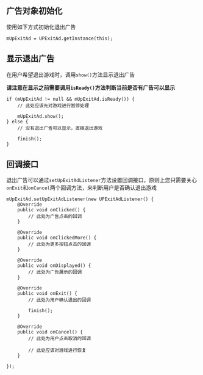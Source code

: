 ## 广告对象初始化
使用如下方式初始化退出广告

    mUpExitAd = UPExitAd.getInstance(this);

## 显示退出广告
在用户希望退出游戏时，调用`show()`方法显示退出广告

**请注意在显示之前需要调用`isReady()`方法判断当前是否有广告可以显示**

    if (mUpExitAd != null && mUpExitAd.isReady()) {
        // 此处应该先对游戏进行暂停处理

        mUpExitAd.show();
    } else {
        // 没有退出广告可以显示，直接退出游戏

        finish();
    }

## 回调接口
退出广告可以通过`setUpExitAdListener`方法设置回调接口，原则上您只需要关心`onExit`和`onCancel`两个回调方法，来判断用户是否确认退出游戏

    mUpExitAd.setUpExitAdListener(new UPExitAdListener() {
        @Override
        public void onClicked() {
            // 此处为广告点击的回调
        }

        @Override
        public void onClickedMore() {
            // 此处为更多按钮点击的回调
        }

        @Override
        public void onDisplayed() {
            // 此处为广告展示的回调
        }

        @Override
        public void onExit() {
            // 此处为用户确认退出的回调

            finish();
        }

        @Override
        public void onCancel() {
            // 此处为用户点击取消的回调

            // 此处应该对游戏进行恢复
        }

    });